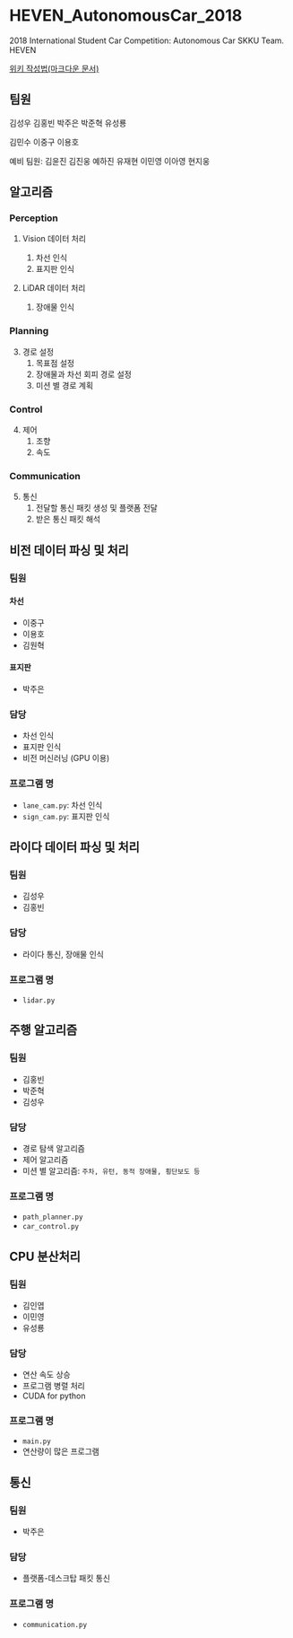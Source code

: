 # HEVEN_AutonomousCar_2018
2018 International Student Car Competition: Autonomous Car SKKU Team. HEVEN

[위키 작성법(마크다운 문서)](https://gist.github.com/ihoneymon/652be052a0727ad59601)

## 팀원
김성우 김홍빈 박주은 박준혁 유성룡

김민수 이중구 이용호

예비 팀원: 김윤진 김진웅 예하진 유재현 이민영 이아영 현지웅

## 알고리즘
### Perception
1. Vision 데이터 처리
	1. 차선 인식
	2. 표지판 인식
  
2. LiDAR 데이터 처리
	1. 장애물 인식
### Planning
3. 경로 설정
	1. 목표점 설정
	2. 장애물과 차선 회피 경로 설정
	3. 미션 별 경로 계획
### Control
4. 제어
	1. 조향
	2. 속도
### Communication
5. 통신
    1. 전달할 통신 패킷 생성 및 플랫폼 전달
    2. 받은 통신 패킷 해석
  
## 비전 데이터 파싱 및 처리
### 팀원
#### 차선
* 이중구
* 이용호
* 김원혁
#### 표지판
* 박주은
### 담당
* 차선 인식
* 표지판 인식
* 비전 머신러닝 (GPU 이용)
### 프로그램 명
* `lane_cam.py`: 차선 인식
* `sign_cam.py`: 표지판 인식

## 라이다 데이터 파싱 및 처리
### 팀원
* 김성우
* 김홍빈
### 담당
* 라이다 통신, 장애물 인식
### 프로그램 명
* `lidar.py`

## 주행 알고리즘
### 팀원
* 김홍빈
* 박준혁
* 김성우
### 담당
* 경로 탐색 알고리즘
* 제어 알고리즘
* 미션 별 알고리즘: `주차, 유턴, 동적 장애물, 횡단보도 등`
### 프로그램 명
* `path_planner.py`
* `car_control.py`

## CPU 분산처리
### 팀원
* 김인엽
* 이민영
* 유성룡
### 담당
* 연산 속도 상승
* 프로그램 병렬 처리
* CUDA for python
### 프로그램 명
* `main.py`
* 연산량이 많은 프로그램

## 통신
### 팀원
* 박주은
### 담당
* 플랫폼-데스크탑 패킷 통신
### 프로그램 명
* `communication.py`

